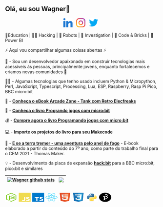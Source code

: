 ## Olá, eu sou Wagner👋

<p align='center'>
<a href="https://www.linkedin.com/in/wprodrigues/" target="_blank"><img height="30" src="linked-in-alt.svg"></a>&nbsp;&nbsp;
<a href="https://www.instagram.com/wprodriguesbr" target="_blank"><img height="30" src="instagram.svg"></a>&nbsp;&nbsp;
<a href="https://twitter.com/elderofz1on" target="_blank"><img height="30" src="twitter.svg"></a>&nbsp;&nbsp;
</p>
🥷Education | 🧙‍♂️ Hacking | 🤖 Robots | 🔎 Investigation | 👾 Code & Bricks | 🎲 Power BI 

⚡ Aqui vou compartilhar algumas coisas abertas ⚡

🤝 - Sou um desenvolvedor apaixonado em construir tecnologias mais acessíveis às pessoas, principalmente jovens, enquanto fortalecemos e criamos novas comunidades 🧩

👨‍💻 - Algumas tecnologias que tenho usado incluem Python & Micropython, Perl, JavaScript, Typescript, Processing, Lua, ESP, Raspberry, Rasp Pi Pico, BBC micro:bit

📕 - [**Conheça o eBook Arcade Zone - Tank com Retro Elecfreaks**](https://hotmart.com/pt-br/marketplace/produtos/arcade-zone-tank/)

📕 - [**Conheça o livro Progrando jogos com micro:bit**](https://hackids.com.br/book-programando-jogos-com-microbit/)

💰 - [**Compre agora o livro Programando jogos com micro:bit**](https://hotmart.com/pt-br/marketplace/produtos/programando-jogos-com-microbit)

💻 - [**Importe os projetos do livro para seu Makecode**](https://github.com/elderofz1on/programando-jogos-com-microbit)

📕 - [**E se a terra tremer - uma aventura pelo anel de fogo**](https://docs.google.com/presentation/d/e/2PACX-1vTFiMHT3Uz4I6PZAV6NBFnLQAJBGS9e6g53lishC30OoO4bxoTANVr6EiT4tZ2XVU1Q1DLxTlP9XaHb/pub?start=false&loop=false&delayms=3000) - E-book elaborado a partir do conteúdo do 7º ano, como parte do trabalho final para o CEM 2021 - Thomas Maker.

💡 - Desenvolvimento da placa de expansão [**hack:bit**](https://hackids.com.br/hackbit/) para a BBC micro:bit, pico:bit e similares

| <a href="https://github.com/anuraghazra/github-readme-stats"><img align="center" src="https://github-readme-stats.vercel.app/api?username=elderofz1on&show_icons=true&include_all_commits=true&theme=default&hide_border=true" alt="Wagner github stats" /></a> | <a href="https://github.com/anuraghazra/github-readme-stats"><img align="center" src="https://github-readme-stats.vercel.app/api/top-langs/?username=elderofz1on&layout=compact&theme=default&hide_border=true" /></a> |
| ------------- | ------------- |

<div style="display: inline_block"><br>
  <img align="center" alt="r3df00t-NodeJs" height="30" width="40" src="https://raw.githubusercontent.com/devicons/devicon/master/icons/nodejs/nodejs-original.svg">
  <img align="center" alt="r3df00t-Js" height="30" width="40" src="https://raw.githubusercontent.com/devicons/devicon/master/icons/javascript/javascript-plain.svg">
  <img align="center" alt="r3df00t-Ts" height="30" width="40" src="https://raw.githubusercontent.com/devicons/devicon/master/icons/typescript/typescript-plain.svg">
  <img align="center" alt="r3df00t-React" height="30" width="40" src="https://raw.githubusercontent.com/devicons/devicon/master/icons/react/react-original.svg">
  <img align="center" alt="r3df00t-HTML" height="30" width="40" src="https://raw.githubusercontent.com/devicons/devicon/master/icons/html5/html5-original.svg">
  <img align="center" alt="r3df00t-CSS" height="30" width="40" src="https://raw.githubusercontent.com/devicons/devicon/master/icons/css3/css3-original.svg">
  <img align="center" alt="r3df00t-Python" height="30" width="40" src="https://raw.githubusercontent.com/devicons/devicon/master/icons/python/python-original.svg">
  <img align="center" alt="r3df00t-Processing" height="30" width="40" src="https://raw.githubusercontent.com/devicons/devicon/master/icons/processing/processing-plain.svg">  
</div>
